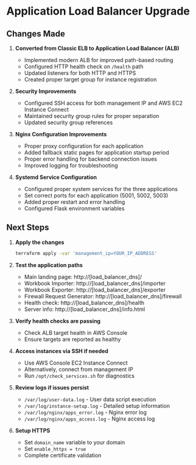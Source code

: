 # Application Load Balancer Upgrade

## Changes Made

1. **Converted from Classic ELB to Application Load Balancer (ALB)**
   - Implemented modern ALB for improved path-based routing
   - Configured HTTP health check on `/health` path
   - Updated listeners for both HTTP and HTTPS
   - Created proper target group for instance registration

2. **Security Improvements**
   - Configured SSH access for both management IP and AWS EC2 Instance Connect
   - Maintained security group rules for proper separation
   - Updated security group references

3. **Nginx Configuration Improvements**
   - Proper proxy configuration for each application
   - Added fallback static pages for application startup period
   - Proper error handling for backend connection issues
   - Improved logging for troubleshooting

4. **Systemd Service Configuration**
   - Configured proper system services for the three applications
   - Set correct ports for each application (5001, 5002, 5003)
   - Added proper restart and error handling
   - Configured Flask environment variables

## Next Steps

1. **Apply the changes**
   ```bash
   terraform apply -var 'management_ip=YOUR_IP_ADDRESS'
   ```

2. **Test the application paths**
   - Main landing page: http://[load_balancer_dns]/
   - Workbook Importer: http://[load_balancer_dns]/importer
   - Workbook Exporter: http://[load_balancer_dns]/exporter
   - Firewall Request Generator: http://[load_balancer_dns]/firewall
   - Health check: http://[load_balancer_dns]/health
   - Server info: http://[load_balancer_dns]/info.html

3. **Verify health checks are passing**
   - Check ALB target health in AWS Console
   - Ensure targets are reported as healthy

4. **Access instances via SSH if needed**
   - Use AWS Console EC2 Instance Connect
   - Alternatively, connect from management IP
   - Run `/opt/check_services.sh` for diagnostics

5. **Review logs if issues persist**
   - `/var/log/user-data.log` - User data script execution
   - `/var/log/instance-setup.log` - Detailed setup information
   - `/var/log/nginx/apps_error.log` - Nginx error log
   - `/var/log/nginx/apps_access.log` - Nginx access log

6. **Setup HTTPS**
   - Set `domain_name` variable to your domain
   - Set `enable_https = true`
   - Complete certificate validation